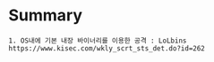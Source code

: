# Summary 
```
1. OS내에 기본 내장 바이너리를 이용한 공격 : LoLbins
https://www.kisec.com/wkly_scrt_sts_det.do?id=262
```

